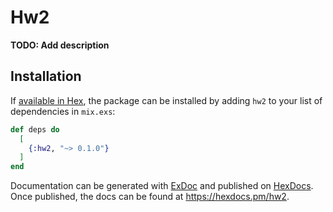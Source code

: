 # Hw2

**TODO: Add description**

## Installation

If [available in Hex](https://hex.pm/docs/publish), the package can be installed
by adding `hw2` to your list of dependencies in `mix.exs`:

```elixir
def deps do
  [
    {:hw2, "~> 0.1.0"}
  ]
end
```

Documentation can be generated with [ExDoc](https://github.com/elixir-lang/ex_doc)
and published on [HexDocs](https://hexdocs.pm). Once published, the docs can
be found at <https://hexdocs.pm/hw2>.

